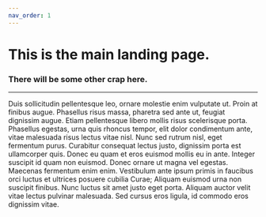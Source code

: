 ```yaml
---
nav_order: 1
---
```

# This is the main landing page.

### There will be some other crap here.

---

Duis sollicitudin pellentesque leo, ornare molestie enim vulputate ut. Proin at finibus augue. Phasellus risus massa, pharetra sed ante ut, feugiat dignissim augue. Etiam pellentesque libero mollis risus scelerisque porta. Phasellus egestas, urna quis rhoncus tempor, elit dolor condimentum ante, vitae malesuada risus lectus vitae nisl. Nunc sed rutrum nisl, eget fermentum purus. Curabitur consequat lectus justo, dignissim porta est ullamcorper quis. Donec eu quam et eros euismod mollis eu in ante. Integer suscipit id quam non euismod. Donec ornare ut magna vel egestas. Maecenas fermentum enim enim. Vestibulum ante ipsum primis in faucibus orci luctus et ultrices posuere cubilia Curae; Aliquam euismod urna non suscipit finibus. Nunc luctus sit amet justo eget porta. Aliquam auctor velit vitae lectus pulvinar malesuada. Sed cursus eros ligula, id commodo eros dignissim vitae. 
